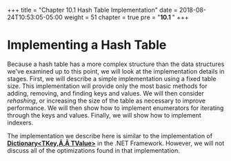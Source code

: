 +++
title = "Chapter 10.1  Hash Table Implementation"
date = 2018-08-24T10:53:05-05:00
weight = 51
chapter = true
pre = "<b>10.1 </b>"
+++

# Implementing a Hash Table

Because a hash table has a more complex structure than the data
structures we've examined up to this point, we will look at the
implementation details in stages. First, we will describe a simple
implementation using a fixed table size. This implementation will
provide only the most basic methods for adding, removing, and finding
keys and values. We will then consider *rehashing*, or increasing the
size of the table as necessary to improve performance. We will then show
how to implement enumerators for iterating through the keys and values.
Finally, we will show how to implement indexers.

The implementation we describe here is similar to the implementation of
[**Dictionary\<TKey,Ã‚Â TValue\>**](https://msdn.microsoft.com/en-us/library/xfhwa508.aspx)
in the .NET Framework. However, we will not discuss all of the
optimizations found in that implementation.
